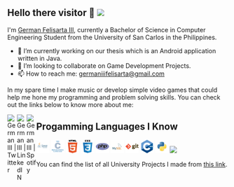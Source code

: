 
<!--
**germaniii/germaniii** is a ✨ _special_ ✨ repository because its `README.md` (this file) appears on your GitHub profile.

Here are some ideas to get you started:

- 🔭 I’m currently working on ...
- 🌱 I’m currently learning ...
- 👯 I’m looking to collaborate on ...
- 🤔 I’m looking for help with ...
- 💬 Ask me about ...
- 📫 How to reach me: ...
- 😄 Pronouns: ...
- ⚡ Fun fact: ...
-->

## Hello there visitor 👋 ![](https://visitor-badge.glitch.me/badge?page_id=germaniii.germaniii)

I'm [German Felisarta III](https://github.com/germaniii/), currently a Bachelor of Science in Computer Engineering Student from the University of San Carlos in the Philippines. 

- 🔭 I’m currently working on our thesis which is an Android application written in Java.
- 👯 I’m looking to collaborate on Game Development Projects.
- 📫 How to reach me: germaniiifelisarta@gmail.com

In my spare time I make music or develop simple video games that could help me hone my programming and problem solving skills. You can check out the links below to know more about me:

<a href="https://twitter.com/GmanRockerz">
  <img align="left" alt="German III | Twitter" width="22px" src="https://raw.githubusercontent.com/peterthehan/peterthehan/master/assets/twitter.svg" />
</a>
<a href="https://www.linkedin.com/in/german-iii-felisarta-648b9420b/">
  <img align="left" alt="German III | LinkedIN" width="22px" src="https://raw.githubusercontent.com/peterthehan/peterthehan/master/assets/linkedin.svg" />
</a>
<a href="https://open.spotify.com/artist/7ISH9yin8JpNyehBjeYHBS?si=w-_UCHuwSW6-3czw4KC6zA&dl_branch=1">
  <img align="left" alt="German III | Spotify" width="22px" src="https://raw.githubusercontent.com/peterthehan/peterthehan/master/assets/spotify.svg" />
</a>


## Progamming Languages I Know

<code><img height="30" src="https://raw.githubusercontent.com/github/explore/80688e429a7d4ef2fca1e82350fe8e3517d3494d/topics/java/java.png"></code>
<code><img height="30" src="https://raw.githubusercontent.com/github/explore/80688e429a7d4ef2fca1e82350fe8e3517d3494d/topics/c/c.png"></code>
<code><img height="30" src="https://raw.githubusercontent.com/github/explore/80688e429a7d4ef2fca1e82350fe8e3517d3494d/topics/html/html.png"></code>
<code><img height="30" src="https://raw.githubusercontent.com/github/explore/80688e429a7d4ef2fca1e82350fe8e3517d3494d/topics/css/css.png"></code>
<code><img height="30" src="https://raw.githubusercontent.com/github/explore/80688e429a7d4ef2fca1e82350fe8e3517d3494d/topics/php/php.png"></code>
<code><img height="30" src="https://raw.githubusercontent.com/github/explore/80688e429a7d4ef2fca1e82350fe8e3517d3494d/topics/mysql/mysql.png"></code>
<code><img height="30" src="https://raw.githubusercontent.com/github/explore/80688e429a7d4ef2fca1e82350fe8e3517d3494d/topics/git/git.png"></code>
<code><img height="30" src="https://raw.githubusercontent.com/github/explore/80688e429a7d4ef2fca1e82350fe8e3517d3494d/topics/cpp/cpp.png"></code>
<code><img height="30" src="https://raw.githubusercontent.com/github/explore/80688e429a7d4ef2fca1e82350fe8e3517d3494d/topics/python/python.png"></code>
<code><img height="30" src="https://hackr.io/tutorials/learn-assembly-language/logo/logo-assembly-language?ver=1603208610"></code>

You can find the list of all University Projects I made from [this link](https://github.com/germaniii/German-III-Portfolio).
